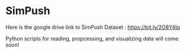 # SimPush
Here is the google drive link to SimPush Dataset : https://bit.ly/2O8Y4Iq

Python scripts for reading, propcessing, and visualizing data will come soon!

